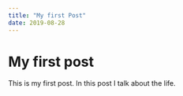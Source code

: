 ```yaml
---
title: "My first Post"
date: 2019-08-28
---
```


# My first post

This is my first post. In this post I talk about the life.
